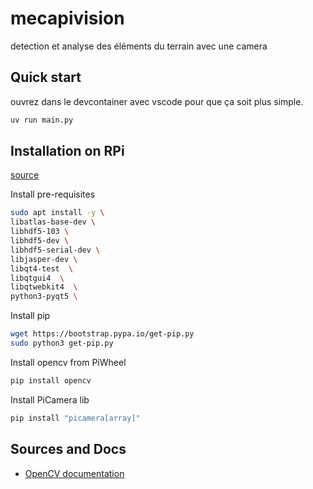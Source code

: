 # mecapivision
detection et analyse des éléments du terrain avec une camera

## Quick start
ouvrez dans le devcontainer avec vscode pour que ça soit plus simple.

```python
uv run main.py
```

## Installation on RPi
[source](https://pyimagesearch.com/2018/09/19/pip-install-opencv/)

Install pre-requisites
```bash
sudo apt install -y \
libatlas-base-dev \
libhdf5-103 \
libhdf5-dev \
libhdf5-serial-dev \
libjasper-dev \
libqt4-test  \
libqtgui4  \
libqtwebkit4  \
python3-pyqt5 \
```

Install pip
```bash
wget https://bootstrap.pypa.io/get-pip.py
sudo python3 get-pip.py
```

Install opencv from PiWheel
```bash
pip install opencv
```

Install PiCamera lib
```bash
pip install "picamera[array]"
```


## Sources and Docs

* [OpenCV documentation](https://docs.opencv.org/4.x/d5/dae/tutorial_aruco_detection.html)

